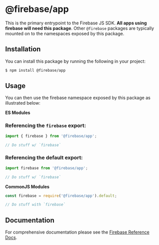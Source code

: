 # @firebase/app

This is the primary entrypoint to the Firebase JS SDK. **All apps using firebase
will need this package**. Other `@firebase` packages are typically mounted on to
the namespaces exposed by this package.

## Installation

You can install this package by running the following in your project:

```bash
$ npm install @firebase/app
```

## Usage

You can then use the firebase namespace exposed by this package as illustrated
below:

**ES Modules**

### Referencing the `firebase` export:

```javascript
import { firebase } from '@firebase/app';

// Do stuff w/ `firebase`
```

### Referencing the default export:

```javascript
import firebase from '@firebase/app';

// Do stuff w/ `firebase`
```

**CommonJS Modules**

```javascript
const firebase = require('@firebase/app').default;

// Do stuff with `firebase`
```

## Documentation

For comprehensive documentation please see the [Firebase Reference
Docs][reference-docs].

[reference-docs]: https://firebase.google.com/docs/reference/js/
